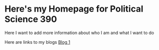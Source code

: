 # Here's my Homepage for Political Science 390

Here I want to add more information about who I am and what I want to do

Here are links to my blogs
[Blog 1](Blog1.md)

